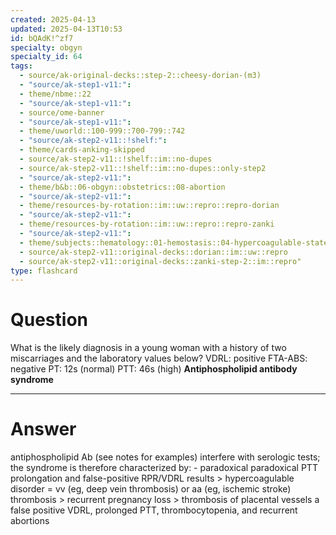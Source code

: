 ```yaml
---
created: 2025-04-13
updated: 2025-04-13T10:53
id: bQAdK!^zf7
specialty: obgyn
specialty_id: 64
tags:
  - source/ak-original-decks::step-2::cheesy-dorian-(m3)
  - "source/ak-step1-v11:": 
  - theme/nbme::22
  - "source/ak-step1-v11:": 
  - source/ome-banner
  - "source/ak-step1-v11:": 
  - theme/uworld::100-999::700-799::742
  - "source/ak-step2-v11::!shelf:": 
  - theme/cards-anking-skipped
  - source/ak-step2-v11::!shelf::im::no-dupes
  - source/ak-step2-v11::!shelf::im::no-dupes::only-step2
  - "source/ak-step2-v11:": 
  - theme/b&b::06-obgyn::obstetrics::08-abortion
  - "source/ak-step2-v11:": 
  - theme/resources-by-rotation::im::uw::repro::repro-dorian
  - "source/ak-step2-v11:": 
  - theme/resources-by-rotation::im::uw::repro::repro-zanki
  - "source/ak-step2-v11:": 
  - theme/subjects::hematology::01-hemostasis::04-hypercoagulable-state::antiphospholipid-syndrome
  - source/ak-step2-v11::original-decks::dorian::im::uw::repro
  - source/ak-step2-v11::original-decks::zanki-step-2::im::repro"
type: flashcard
---
```


# Question
What is the likely diagnosis in a young woman with a history of two miscarriages and the laboratory values below?   VDRL: positive FTA-ABS: negative PT: 12s (normal) PTT: 46s (high)   **Antiphospholipid antibody syndrome**

---

# Answer
antiphospholipid Ab (see notes for examples) interfere with serologic tests; the syndrome is therefore characterized by:  - paradoxical paradoxical PTT prolongation and false-positive RPR/VDRL results > hypercoagulable disorder = vv (eg, deep vein thrombosis) or aa (eg, ischemic stroke) thrombosis > recurrent pregnancy loss > thrombosis of placental vessels a false positive VDRL, prolonged PTT, thrombocytopenia, and recurrent abortions